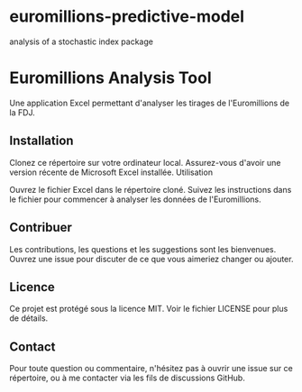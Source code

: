 # euromillions-predictive-model
analysis of a stochastic index package

# Euromillions Analysis Tool

Une application Excel permettant d'analyser les tirages de l'Euromillions de la FDJ.

## Installation

Clonez ce répertoire sur votre ordinateur local.
Assurez-vous d'avoir une version récente de Microsoft Excel installée.
Utilisation

Ouvrez le fichier Excel dans le répertoire cloné. Suivez les instructions dans le fichier pour commencer à analyser les données de l'Euromillions.

## Contribuer

Les contributions, les questions et les suggestions sont les bienvenues. Ouvrez une issue pour discuter de ce que vous aimeriez changer ou ajouter.

## Licence

Ce projet est protégé sous la licence MIT. Voir le fichier LICENSE pour plus de détails.

## Contact

Pour toute question ou commentaire, n'hésitez pas à ouvrir une issue sur ce répertoire, ou à me contacter via les fils de discussions GitHub.
